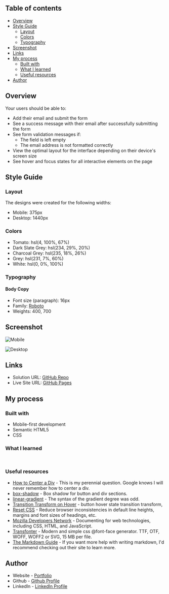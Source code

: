 ## Table of contents

- [Overview](#overview)
- [Style Guide](#style-guide)
  - [Layout](#layout)
  - [Colors](#colors)
  - [Typography](#typography)
- [Screenshot](#screenshot)
- [Links](#links)
- [My process](#my-process)
  - [Built with](#built-with)
  - [What I learned](#what-i-learned)
  - [Useful resources](#useful-resources)
- [Author](#author)

## Overview

Your users should be able to:

- Add their email and submit the form
- See a success message with their email after successfully submitting the form
- See form validation messages if:
  - The field is left empty
  - The email address is not formatted correctly
- View the optimal layout for the interface depending on their device's screen size
- See hover and focus states for all interactive elements on the page

## Style Guide
### Layout
The designs were created for the following widths:
- Mobile: 375px
- Desktop: 1440px
### Colors
- Tomato: hsl(4, 100%, 67%)
- Dark Slate Grey: hsl(234, 29%, 20%)
- Charcoal Grey: hsl(235, 18%, 26%)
- Grey: hsl(231, 7%, 60%)
- White: hsl(0, 0%, 100%)
### Typography
#### Body Copy
- Font size (paragraph): 16px
- Family: [Roboto](https://fonts.google.com/specimen/Roboto)
- Weights: 400, 700

## Screenshot

![Mobile](./assets/images/mobile.png)

![Desktop](./assets/images/desktop.png)

## Links

- Solution URL: [GitHub Repo](https://github.com/SteveNoyes/newsletter-and-message)
- Live Site URL: [GitHub Pages](https://stevenoyes.github.io/newsletter-and-message/)

## My process
### Built with

- Mobile-first development
- Semantic HTML5
- CSS

### What I learned

```html

```


```css

```

### Useful resources

- [How to Center a Div](https://blog.devgenius.io/3-ways-to-center-a-div-with-css-3df9e66dbd42) - This is my perennial question. Google knows I will never remember how to center a div.
- [box-shadow](https://developer.mozilla.org/en-US/docs/Web/CSS/box-shadow) - Box shadow for button and div sections. 
- [linear-gradient](https://developer.mozilla.org/en-US/docs/Web/CSS/gradient/linear-gradient) - The syntax of the gradient degree was odd. 
- [Transition Transform on Hover](https://travis.media/how-to-make-an-item-grow-on-hover-with-css/) - button hover state transition transform, 
- [Reset CSS](https://meyerweb.com/eric/tools/css/reset/) - Reduce browser inconsistencies in default line heights, margins and font sizes of headings, etc. 
- [Mozilla Developers Network](https://developer.mozilla.org/en-US/) - Documenting for web technologies, including CSS, HTML, and JavaScript.
- [Transfonter](https://transfonter.org/) - Modern and simple css @font-face generator. TTF, OTF, WOFF, WOFF2 or SVG, 15 MB per file.
- [The Markdown Guide](https://markdownguide.org/) - If you want more help with writing markdown, I'd recommend checking out their site to learn more.

## Author

- Website - [Portfolio](https://stevenmnoyes.com)
- Github - [Github Profile](https://github.com/SteveNoyes/)
- LinkedIn - [LinkedIn Profile](https://www.linkedin.com/in/steven-noyes/)